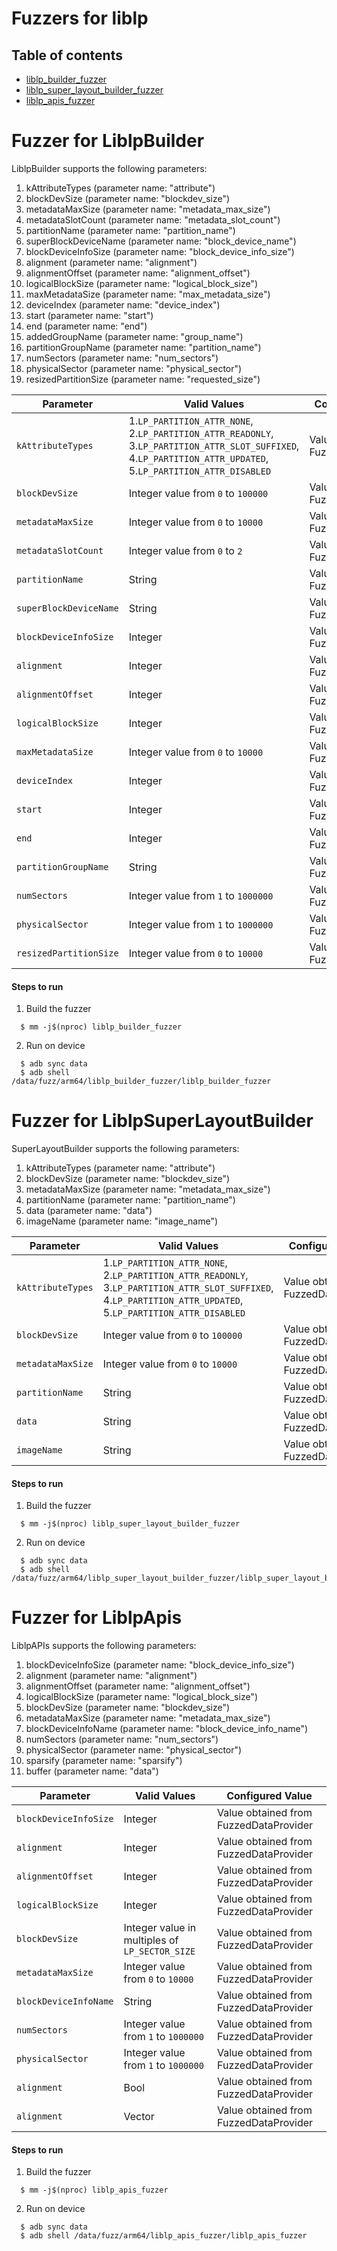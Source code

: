 # Fuzzers for liblp
## Table of contents
+  [liblp_builder_fuzzer](#Builder)
+  [liblp_super_layout_builder_fuzzer](#SuperBuilder)
+  [liblp_apis_fuzzer](#APIs)

# <a  name="Builder"></a> Fuzzer for LiblpBuilder

LiblpBuilder supports the following parameters:
1. kAttributeTypes (parameter name: "attribute")
2. blockDevSize (parameter name: "blockdev_size")
3. metadataMaxSize (parameter name: "metadata_max_size")
4. metadataSlotCount (parameter name: "metadata_slot_count")
5. partitionName (parameter name: "partition_name")
6. superBlockDeviceName (parameter name: "block_device_name")
7. blockDeviceInfoSize (parameter name: "block_device_info_size")
8. alignment (parameter name: "alignment")
9. alignmentOffset (parameter name: "alignment_offset")
10. logicalBlockSize (parameter name: "logical_block_size")
11. maxMetadataSize (parameter name: "max_metadata_size")
12. deviceIndex (parameter name: "device_index")
13. start (parameter name: "start")
14. end (parameter name: "end")
15. addedGroupName (parameter name: "group_name")
16. partitionGroupName (parameter name: "partition_name")
17. numSectors (parameter name: "num_sectors")
18. physicalSector (parameter name: "physical_sector")
19. resizedPartitionSize (parameter name: "requested_size")

| Parameter| Valid Values| Configured Value|
|------------- |-------------| ----- |
|`kAttributeTypes`| 1.`LP_PARTITION_ATTR_NONE`,<br/> 2.`LP_PARTITION_ATTR_READONLY`,<br/> 3.`LP_PARTITION_ATTR_SLOT_SUFFIXED`,<br/> 4.`LP_PARTITION_ATTR_UPDATED`,<br/> 5.`LP_PARTITION_ATTR_DISABLED`|Value obtained from FuzzedDataProvider|
|`blockDevSize`| Integer value from `0` to `100000`|Value obtained from FuzzedDataProvider|
|`metadataMaxSize`| Integer value from `0` to `10000` |Value obtained from FuzzedDataProvider|
|`metadataSlotCount`| Integer value from `0` to `2` |Value obtained from FuzzedDataProvider|
|`partitionName`| String |Value obtained from FuzzedDataProvider|
|`superBlockDeviceName`| String |Value obtained from FuzzedDataProvider|
|`blockDeviceInfoSize`| Integer |Value obtained from FuzzedDataProvider|
|`alignment`| Integer |Value obtained from FuzzedDataProvider|
|`alignmentOffset`| Integer |Value obtained from FuzzedDataProvider|
|`logicalBlockSize`| Integer |Value obtained from FuzzedDataProvider|
|`maxMetadataSize`| Integer value from `0` to `10000` |Value obtained from FuzzedDataProvider|
|`deviceIndex`| Integer |Value obtained from FuzzedDataProvider|
|`start`| Integer |Value obtained from FuzzedDataProvider|
|`end`| Integer |Value obtained from FuzzedDataProvider|
|`partitionGroupName`| String |Value obtained from FuzzedDataProvider|
|`numSectors`| Integer value from `1` to `1000000` |Value obtained from FuzzedDataProvider|
|`physicalSector`| Integer value from `1` to `1000000` |Value obtained from FuzzedDataProvider|
|`resizedPartitionSize`| Integer value from `0` to `10000` |Value obtained from FuzzedDataProvider|

#### Steps to run
1. Build the fuzzer
```
  $ mm -j$(nproc) liblp_builder_fuzzer
```
2. Run on device
```
  $ adb sync data
  $ adb shell /data/fuzz/arm64/liblp_builder_fuzzer/liblp_builder_fuzzer
```

# <a  name="SuperBuilder"></a> Fuzzer for LiblpSuperLayoutBuilder

SuperLayoutBuilder supports the following parameters:
1. kAttributeTypes (parameter name: "attribute")
2. blockDevSize (parameter name: "blockdev_size")
3. metadataMaxSize (parameter name: "metadata_max_size")
4. partitionName (parameter name: "partition_name")
5. data (parameter name: "data")
6. imageName (parameter name: "image_name")

| Parameter| Valid Values| Configured Value|
|------------- |-------------| ----- |
|`kAttributeTypes`| 1.`LP_PARTITION_ATTR_NONE`,<br/> 2.`LP_PARTITION_ATTR_READONLY`,<br/> 3.`LP_PARTITION_ATTR_SLOT_SUFFIXED`,<br/> 4.`LP_PARTITION_ATTR_UPDATED`,<br/> 5.`LP_PARTITION_ATTR_DISABLED`|Value obtained from FuzzedDataProvider|
|`blockDevSize`| Integer value from `0` to `100000`|Value obtained from FuzzedDataProvider|
|`metadataMaxSize`| Integer value from `0` to `10000` |Value obtained from FuzzedDataProvider|
|`partitionName`| String |Value obtained from FuzzedDataProvider|
|`data`| String |Value obtained from FuzzedDataProvider|
|`imageName`| String |Value obtained from FuzzedDataProvider|

#### Steps to run
1. Build the fuzzer
```
  $ mm -j$(nproc) liblp_super_layout_builder_fuzzer
```
2. Run on device
```
  $ adb sync data
  $ adb shell /data/fuzz/arm64/liblp_super_layout_builder_fuzzer/liblp_super_layout_builder_fuzzer
```

# <a  name="APIs"></a> Fuzzer for LiblpApis

LiblpAPIs supports the following parameters:
1. blockDeviceInfoSize (parameter name: "block_device_info_size")
2. alignment (parameter name: "alignment")
3. alignmentOffset (parameter name: "alignment_offset")
4. logicalBlockSize (parameter name: "logical_block_size")
5. blockDevSize (parameter name: "blockdev_size")
6. metadataMaxSize (parameter name: "metadata_max_size")
7. blockDeviceInfoName (parameter name: "block_device_info_name")
8. numSectors (parameter name: "num_sectors")
9. physicalSector (parameter name: "physical_sector")
10. sparsify (parameter name: "sparsify")
11. buffer (parameter name: "data")

| Parameter| Valid Values| Configured Value|
|------------- |-------------| ----- |
|`blockDeviceInfoSize`| Integer |Value obtained from FuzzedDataProvider|
|`alignment`| Integer |Value obtained from FuzzedDataProvider|
|`alignmentOffset`| Integer |Value obtained from FuzzedDataProvider|
|`logicalBlockSize`| Integer |Value obtained from FuzzedDataProvider|
|`blockDevSize`| Integer value in multiples of `LP_SECTOR_SIZE`|Value obtained from FuzzedDataProvider|
|`metadataMaxSize`| Integer value from `0` to `10000` |Value obtained from FuzzedDataProvider|
|`blockDeviceInfoName`| String |Value obtained from FuzzedDataProvider|
|`numSectors`| Integer value from `1` to `1000000` |Value obtained from FuzzedDataProvider|
|`physicalSector`| Integer value from `1` to `1000000` |Value obtained from FuzzedDataProvider|
|`alignment`| Bool |Value obtained from FuzzedDataProvider|
|`alignment`| Vector |Value obtained from FuzzedDataProvider|

#### Steps to run
1. Build the fuzzer
```
  $ mm -j$(nproc) liblp_apis_fuzzer
```
2. Run on device
```
  $ adb sync data
  $ adb shell /data/fuzz/arm64/liblp_apis_fuzzer/liblp_apis_fuzzer
```
